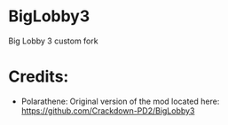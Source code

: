 # BigLobby3
Big Lobby 3 custom fork

# Credits:
- Polarathene: Original version of the mod located here: https://github.com/Crackdown-PD2/BigLobby3
